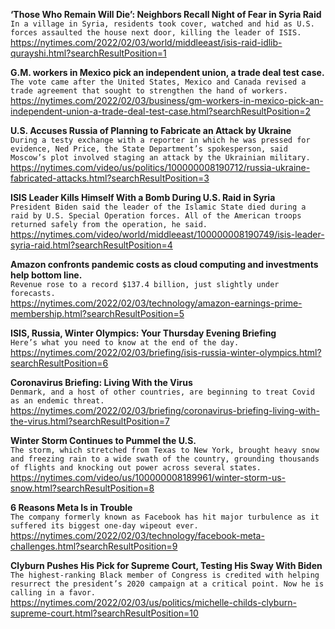**‘Those Who Remain Will Die’: Neighbors Recall Night of Fear in Syria Raid**\
`In a village in Syria, residents took cover, watched and hid as U.S. forces assaulted the house next door, killing the leader of ISIS.`\
https://nytimes.com/2022/02/03/world/middleeast/isis-raid-idlib-qurayshi.html?searchResultPosition=1

**G.M. workers in Mexico pick an independent union, a trade deal test case.**\
`The vote came after the United States, Mexico and Canada revised a trade agreement that sought to strengthen the hand of workers.`\
https://nytimes.com/2022/02/03/business/gm-workers-in-mexico-pick-an-independent-union-a-trade-deal-test-case.html?searchResultPosition=2

**U.S. Accuses Russia of Planning to Fabricate an Attack by Ukraine**\
`During a testy exchange with a reporter in which he was pressed for evidence, Ned Price, the State Department’s spokesperson, said Moscow’s plot involved staging an attack by the Ukrainian military.`\
https://nytimes.com/video/us/politics/100000008190712/russia-ukraine-fabricated-attacks.html?searchResultPosition=3

**ISIS Leader Kills Himself With a Bomb During U.S. Raid in Syria**\
`President Biden said the leader of the Islamic State died during a raid by U.S. Special Operation forces. All of the American troops returned safely from the operation, he said.`\
https://nytimes.com/video/world/middleeast/100000008190749/isis-leader-syria-raid.html?searchResultPosition=4

**Amazon confronts pandemic costs as cloud computing and investments help bottom line.**\
`Revenue rose to a record $137.4 billion, just slightly under forecasts.`\
https://nytimes.com/2022/02/03/technology/amazon-earnings-prime-membership.html?searchResultPosition=5

**ISIS, Russia, Winter Olympics: Your Thursday Evening Briefing**\
`Here’s what you need to know at the end of the day.`\
https://nytimes.com/2022/02/03/briefing/isis-russia-winter-olympics.html?searchResultPosition=6

**Coronavirus Briefing: Living With the Virus**\
`Denmark, and a host of other countries, are beginning to treat Covid as an endemic threat.`\
https://nytimes.com/2022/02/03/briefing/coronavirus-briefing-living-with-the-virus.html?searchResultPosition=7

**Winter Storm Continues to Pummel the U.S.**\
`The storm, which stretched from Texas to New York, brought heavy snow and freezing rain to a wide swath of the country, grounding thousands of flights and knocking out power across several states.`\
https://nytimes.com/video/us/100000008189961/winter-storm-us-snow.html?searchResultPosition=8

**6 Reasons Meta Is in Trouble**\
`The company formerly known as Facebook has hit major turbulence as it suffered its biggest one-day wipeout ever.`\
https://nytimes.com/2022/02/03/technology/facebook-meta-challenges.html?searchResultPosition=9

**Clyburn Pushes His Pick for Supreme Court, Testing His Sway With Biden**\
`The highest-ranking Black member of Congress is credited with helping resurrect the president’s 2020 campaign at a critical point. Now he is calling in a favor.`\
https://nytimes.com/2022/02/03/us/politics/michelle-childs-clyburn-supreme-court.html?searchResultPosition=10

